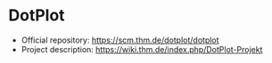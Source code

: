 # DotPlot

* Official repository: https://scm.thm.de/dotplot/dotplot
* Project description: https://wiki.thm.de/index.php/DotPlot-Projekt
